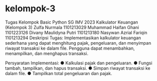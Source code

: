 # kelompok-3
Tugas Kelompok Basic Python SG IMV 2023
Kalkulator Keuangan (Kelompok 3)
Zulfa Nurmala	1101213029
Muhammad Haifan Ghani	1101223126
Divany Maulidyna Putri	1101213180
Nasywan Azrial Fariqin 	1101213294
Deskripsi Tugas:
Implementasikan kalkulator keuangan sederhana yang dapat menghitung pajak, pengeluaran, dan
menyimpan riwayat transaksi ke dalam file. Pengguna dapat menambahkan, menampilkan, dan
menghapus transaksi.

Persyaratan Implementasi:
● Kalkulasi pajak dan pengeluaran.
● Fungsi tambah, tampilkan, dan hapus transaksi.
● Simpan riwayat transaksi ke dalam file.
● Tampilkan total pengeluaran dan pajak.
